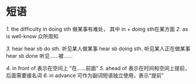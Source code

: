 

# 短语

*1.* the difficulty in doing sth 做某事有难处， 其中 in + doing sth在某方面
*2.* as is well-know 众所周知

*3.* hear
hear sb do sth. 听见某人做某事
hear sb doing sth. 听见某人正在做某事
hear sb done 听见……被……


*4.* in front of 表示在空间上 "在……前面"
*5.* ahead of 表示在时间和空间上提前，后面需要接名词
*6.* in advance 可作为副词短语独立使用，表示"提前"